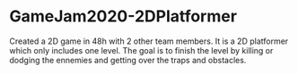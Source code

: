 # GameJam2020-2DPlatformer
Created a 2D game in 48h with 2 other team members. It is a 2D platformer which only includes one level. The goal is to finish the level by killing or dodging the ennemies and getting over the traps and obstacles.
